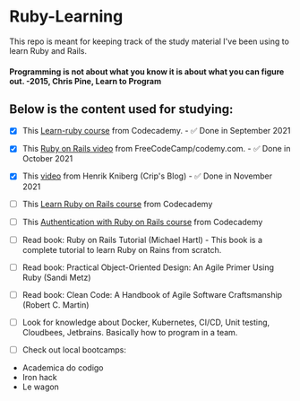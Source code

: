 # Ruby-Learning
This repo is meant for keeping track of the study material I've been using to learn Ruby and Rails.
#### Programming is not about what you know it is about what you can figure out. -2015, Chris Pine, Learn to Program

## Below is the content used for studying:

- [X] This [Learn-ruby course](https://www.codecademy.com/learn/learn-ruby) from Codecademy. - :white_check_mark: Done in September 2021
- [X] This [Ruby on Rails video](https://www.youtube.com/watch?v=fmyvWz5TUWg) from FreeCodeCamp/codemy.com. - :white_check_mark: Done in October 2021
- [X] This [video](https://www.youtube.com/watch?v=hnCNJ5IYWFM) from Henrik Kniberg (Crip's Blog) - :white_check_mark: Done in November 2021
- [ ] This [Learn Ruby on Rails course](https://www.codecademy.com/learn/learn-rails) from Codecademy
- [ ] This [Authentication with Ruby on Rails course](https://www.codecademy.com/learn/rails-auth) from Codecademy


- [ ] Read book: Ruby on Rails Tutorial (Michael Hartl) - This book is a complete tutorial to learn Ruby on Rains from scratch.
- [ ] Read book: Practical Object-Oriented Design: An Agile Primer Using Ruby (Sandi Metz)



- [ ] Read book: Clean Code: A Handbook of Agile Software Craftsmanship (Robert C. Martin)
- [ ] Look for knowledge about Docker, Kubernetes, CI/CD, Unit testing, Cloudbees, Jetbrains. Basically how to program in a team.
- [ ] Check out local bootcamps:
- Academica do codigo
- Iron hack
- Le wagon


